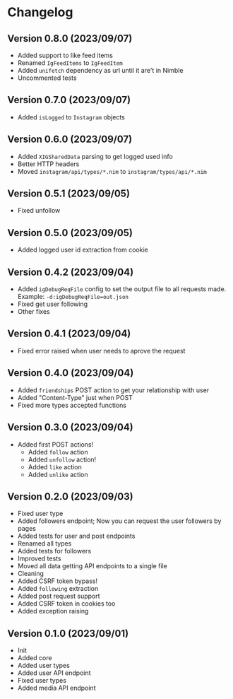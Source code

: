 # Changelog

## Version 0.8.0 (2023/09/07)

- Added support to like feed items
- Renamed `IgFeedItems` to `IgFeedItem`
- Added `unifetch` dependency as url until it are't in Nimble
- Uncommented tests

## Version 0.7.0 (2023/09/07)

- Added `isLogged` to `Instagram` objects

## Version 0.6.0 (2023/09/07)

- Added `XIGSharedData` parsing to get logged used info
- Better HTTP headers
- Moved `instagram/api/types/*.nim` to `instagram/types/api/*.nim`

## Version 0.5.1 (2023/09/05)

- Fixed unfollow

## Version 0.5.0 (2023/09/05)

- Added logged user id extraction from cookie

## Version 0.4.2 (2023/09/04)

- Added `igDebugReqFile` config to set the output file to all requests made. Example: `-d:igDebugReqFile=out.json`
- Fixed get user following
- Other fixes

## Version 0.4.1 (2023/09/04)

- Fixed error raised when user needs to aprove the request

## Version 0.4.0 (2023/09/04)

- Added `friendships` POST action to get your relationship with user
- Added "Content-Type" just when POST
- Fixed more types accepted functions

## Version 0.3.0 (2023/09/04)

- Added first POST actions!
  - Added `follow` action
  - Added `unfollow` action!
  - Added `like` action
  - Added `unlike` action

## Version 0.2.0 (2023/09/03)

- Fixed user type
- Added followers endpoint; Now you can request the user followers by pages
- Added tests for user and post endpoints
- Renamed all types
- Added tests for followers
- Improved tests
- Moved all data getting API endpoints to a single file
- Cleaning
- Added CSRF token bypass!
- Added `following` extraction
- Added post request support
- Added CSRF token in cookies too
- Added exception raising

## Version 0.1.0 (2023/09/01)

- Init
- Added core
- Added user types
- Added user API endpoint
- Fixed user types
- Added media API endpoint
